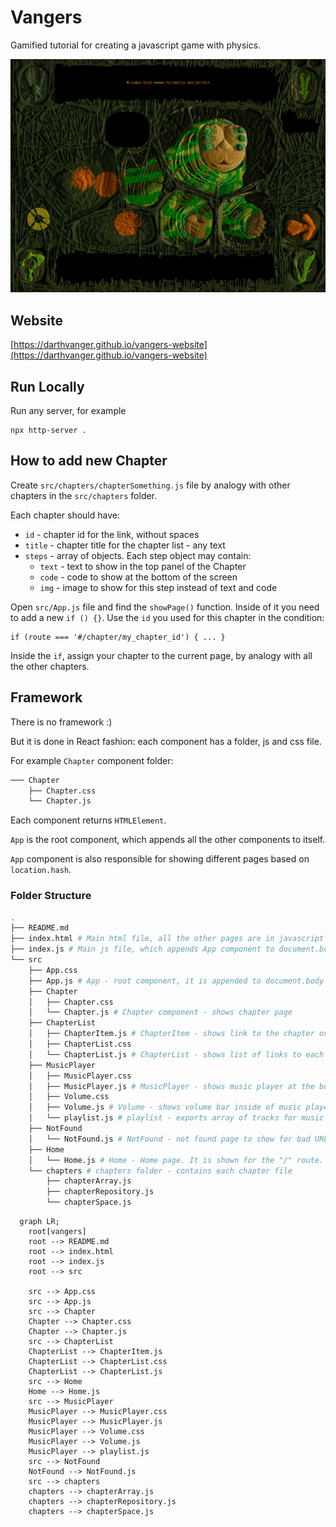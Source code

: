 # Vangers
Gamified tutorial for creating a javascript game with physics.

![Game screenshot](readme-img/vangers-demo.gif)

## Website
[https://darthvanger.github.io/vangers-website](https://darthvanger.github.io/vangers-website)

## Run Locally
Run any server, for example
```
npx http-server .
```

## How to add new Chapter
Create `src/chapters/chapterSomething.js` file by analogy with other chapters in the `src/chapters` folder.

Each chapter should have:
* `id` - chapter id for the link, without spaces
* `title` - chapter title for the chapter list - any text
* `steps` - array of objects. Each step object may contain:
  * `text` - text to show in the top panel of the Chapter
  * `code` - code to show at the bottom of the screen
  * `img` - image to show for this step instead of text and code

Open `src/App.js` file and find the `showPage()` function. Inside of it you need to add a new `if () {}`. Use the `id` you used for this chapter in the condition:
```
if (route === '#/chapter/my_chapter_id') { ... }
```

Inside the `if`, assign your chapter to the current page, by analogy with all the other chapters.

## Framework
There is no framework :)

But it is done in React fashion: each component has a folder, js and css file.

For example `Chapter` component folder:
```bash
─── Chapter
    ├── Chapter.css
    └── Chapter.js
```

Each component returns `HTMLElement`.

`App` is the root component, which appends all the other components to itself.

`App` component is also responsible for showing different pages based on `location.hash`.

### Folder Structure
```bash
.
├── README.md
├── index.html # Main html file, all the other pages are in javascript
├── index.js # Main js file, which appends App component to document.body
└── src
    ├── App.css
    ├── App.js # App - root component, it is appended to document.body
    ├── Chapter
    │   ├── Chapter.css
    │   └── Chapter.js # Chapter component - shows chapter page
    ├── ChapterList
    │   ├── ChapterItem.js # ChapterItem - shows link to the chapter on main page
    │   ├── ChapterList.css
    │   └── ChapterList.js # ChapterList - shows list of links to each chapter of the tutorial
    ├── MusicPlayer
    │   ├── MusicPlayer.css
    │   ├── MusicPlayer.js # MusicPlayer - shows music player at the bottom of screen, plays music
    │   ├── Volume.css
    │   ├── Volume.js # Volume - shows volume bar inside of music player, allows changing volume
    │   └── playlist.js # playlist - exports array of tracks for music player
    ├── NotFound
    │   └── NotFound.js # NotFound - not found page to show for bad URLs
    ├── Home
    │   └── Home.js # Home - Home page. It is shown for the "/" route.
    └── chapters # chapters folder - contains each chapter file
        ├── chapterArray.js
        ├── chapterRepository.js
        └── chapterSpace.js
```

```mermaid
  graph LR;
    root[vangers]
    root --> README.md
    root --> index.html
    root --> index.js
    root --> src

    src --> App.css
    src --> App.js
    src --> Chapter
    Chapter --> Chapter.css
    Chapter --> Chapter.js
    src --> ChapterList
    ChapterList --> ChapterItem.js
    ChapterList --> ChapterList.css
    ChapterList --> ChapterList.js
    src --> Home
    Home --> Home.js
    src --> MusicPlayer
    MusicPlayer --> MusicPlayer.css
    MusicPlayer --> MusicPlayer.js
    MusicPlayer --> Volume.css
    MusicPlayer --> Volume.js
    MusicPlayer --> playlist.js
    src --> NotFound
    NotFound --> NotFound.js
    src --> chapters
    chapters --> chapterArray.js
    chapters --> chapterRepository.js
    chapters --> chapterSpace.js
```
